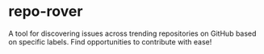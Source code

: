# repo-rover
A tool for discovering issues across trending repositories on GitHub based on specific labels. Find opportunities to contribute with ease!

